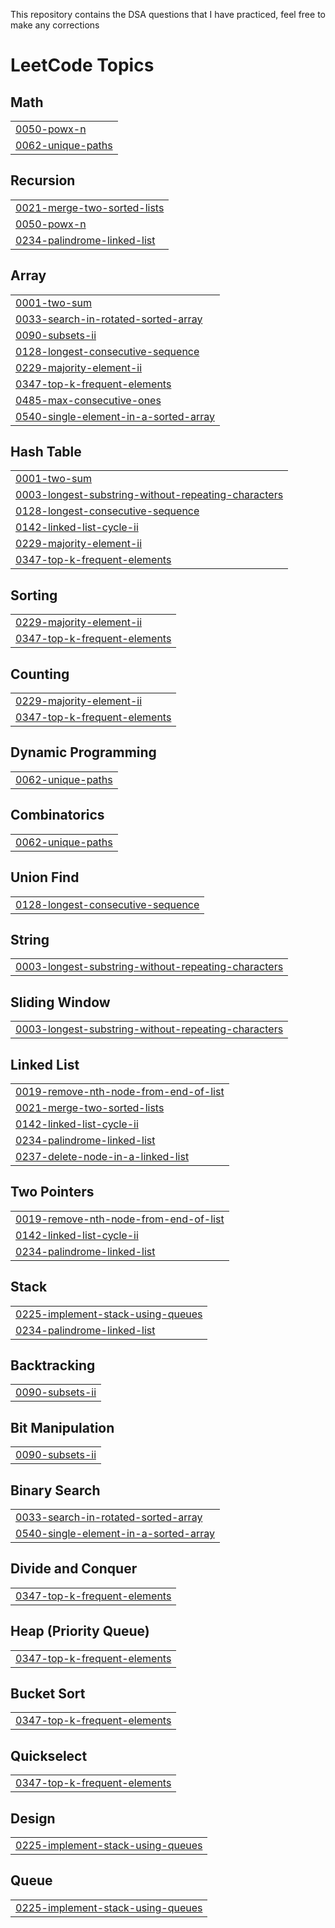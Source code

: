 This repository contains the DSA questions that I have practiced,
feel free to make any corrections

<!---LeetCode Topics Start-->
# LeetCode Topics
## Math
|  |
| ------- |
| [0050-powx-n](https://github.com/sivaram-vinod/DSA/tree/master/0050-powx-n) |
| [0062-unique-paths](https://github.com/sivaram-vinod/DSA/tree/master/0062-unique-paths) |
## Recursion
|  |
| ------- |
| [0021-merge-two-sorted-lists](https://github.com/sivaram-vinod/DSA/tree/master/0021-merge-two-sorted-lists) |
| [0050-powx-n](https://github.com/sivaram-vinod/DSA/tree/master/0050-powx-n) |
| [0234-palindrome-linked-list](https://github.com/sivaram-vinod/DSA/tree/master/0234-palindrome-linked-list) |
## Array
|  |
| ------- |
| [0001-two-sum](https://github.com/sivaram-vinod/DSA/tree/master/0001-two-sum) |
| [0033-search-in-rotated-sorted-array](https://github.com/sivaram-vinod/DSA/tree/master/0033-search-in-rotated-sorted-array) |
| [0090-subsets-ii](https://github.com/sivaram-vinod/DSA/tree/master/0090-subsets-ii) |
| [0128-longest-consecutive-sequence](https://github.com/sivaram-vinod/DSA/tree/master/0128-longest-consecutive-sequence) |
| [0229-majority-element-ii](https://github.com/sivaram-vinod/DSA/tree/master/0229-majority-element-ii) |
| [0347-top-k-frequent-elements](https://github.com/sivaram-vinod/DSA/tree/master/0347-top-k-frequent-elements) |
| [0485-max-consecutive-ones](https://github.com/sivaram-vinod/DSA/tree/master/0485-max-consecutive-ones) |
| [0540-single-element-in-a-sorted-array](https://github.com/sivaram-vinod/DSA/tree/master/0540-single-element-in-a-sorted-array) |
## Hash Table
|  |
| ------- |
| [0001-two-sum](https://github.com/sivaram-vinod/DSA/tree/master/0001-two-sum) |
| [0003-longest-substring-without-repeating-characters](https://github.com/sivaram-vinod/DSA/tree/master/0003-longest-substring-without-repeating-characters) |
| [0128-longest-consecutive-sequence](https://github.com/sivaram-vinod/DSA/tree/master/0128-longest-consecutive-sequence) |
| [0142-linked-list-cycle-ii](https://github.com/sivaram-vinod/DSA/tree/master/0142-linked-list-cycle-ii) |
| [0229-majority-element-ii](https://github.com/sivaram-vinod/DSA/tree/master/0229-majority-element-ii) |
| [0347-top-k-frequent-elements](https://github.com/sivaram-vinod/DSA/tree/master/0347-top-k-frequent-elements) |
## Sorting
|  |
| ------- |
| [0229-majority-element-ii](https://github.com/sivaram-vinod/DSA/tree/master/0229-majority-element-ii) |
| [0347-top-k-frequent-elements](https://github.com/sivaram-vinod/DSA/tree/master/0347-top-k-frequent-elements) |
## Counting
|  |
| ------- |
| [0229-majority-element-ii](https://github.com/sivaram-vinod/DSA/tree/master/0229-majority-element-ii) |
| [0347-top-k-frequent-elements](https://github.com/sivaram-vinod/DSA/tree/master/0347-top-k-frequent-elements) |
## Dynamic Programming
|  |
| ------- |
| [0062-unique-paths](https://github.com/sivaram-vinod/DSA/tree/master/0062-unique-paths) |
## Combinatorics
|  |
| ------- |
| [0062-unique-paths](https://github.com/sivaram-vinod/DSA/tree/master/0062-unique-paths) |
## Union Find
|  |
| ------- |
| [0128-longest-consecutive-sequence](https://github.com/sivaram-vinod/DSA/tree/master/0128-longest-consecutive-sequence) |
## String
|  |
| ------- |
| [0003-longest-substring-without-repeating-characters](https://github.com/sivaram-vinod/DSA/tree/master/0003-longest-substring-without-repeating-characters) |
## Sliding Window
|  |
| ------- |
| [0003-longest-substring-without-repeating-characters](https://github.com/sivaram-vinod/DSA/tree/master/0003-longest-substring-without-repeating-characters) |
## Linked List
|  |
| ------- |
| [0019-remove-nth-node-from-end-of-list](https://github.com/sivaram-vinod/DSA/tree/master/0019-remove-nth-node-from-end-of-list) |
| [0021-merge-two-sorted-lists](https://github.com/sivaram-vinod/DSA/tree/master/0021-merge-two-sorted-lists) |
| [0142-linked-list-cycle-ii](https://github.com/sivaram-vinod/DSA/tree/master/0142-linked-list-cycle-ii) |
| [0234-palindrome-linked-list](https://github.com/sivaram-vinod/DSA/tree/master/0234-palindrome-linked-list) |
| [0237-delete-node-in-a-linked-list](https://github.com/sivaram-vinod/DSA/tree/master/0237-delete-node-in-a-linked-list) |
## Two Pointers
|  |
| ------- |
| [0019-remove-nth-node-from-end-of-list](https://github.com/sivaram-vinod/DSA/tree/master/0019-remove-nth-node-from-end-of-list) |
| [0142-linked-list-cycle-ii](https://github.com/sivaram-vinod/DSA/tree/master/0142-linked-list-cycle-ii) |
| [0234-palindrome-linked-list](https://github.com/sivaram-vinod/DSA/tree/master/0234-palindrome-linked-list) |
## Stack
|  |
| ------- |
| [0225-implement-stack-using-queues](https://github.com/sivaram-vinod/DSA/tree/master/0225-implement-stack-using-queues) |
| [0234-palindrome-linked-list](https://github.com/sivaram-vinod/DSA/tree/master/0234-palindrome-linked-list) |
## Backtracking
|  |
| ------- |
| [0090-subsets-ii](https://github.com/sivaram-vinod/DSA/tree/master/0090-subsets-ii) |
## Bit Manipulation
|  |
| ------- |
| [0090-subsets-ii](https://github.com/sivaram-vinod/DSA/tree/master/0090-subsets-ii) |
## Binary Search
|  |
| ------- |
| [0033-search-in-rotated-sorted-array](https://github.com/sivaram-vinod/DSA/tree/master/0033-search-in-rotated-sorted-array) |
| [0540-single-element-in-a-sorted-array](https://github.com/sivaram-vinod/DSA/tree/master/0540-single-element-in-a-sorted-array) |
## Divide and Conquer
|  |
| ------- |
| [0347-top-k-frequent-elements](https://github.com/sivaram-vinod/DSA/tree/master/0347-top-k-frequent-elements) |
## Heap (Priority Queue)
|  |
| ------- |
| [0347-top-k-frequent-elements](https://github.com/sivaram-vinod/DSA/tree/master/0347-top-k-frequent-elements) |
## Bucket Sort
|  |
| ------- |
| [0347-top-k-frequent-elements](https://github.com/sivaram-vinod/DSA/tree/master/0347-top-k-frequent-elements) |
## Quickselect
|  |
| ------- |
| [0347-top-k-frequent-elements](https://github.com/sivaram-vinod/DSA/tree/master/0347-top-k-frequent-elements) |
## Design
|  |
| ------- |
| [0225-implement-stack-using-queues](https://github.com/sivaram-vinod/DSA/tree/master/0225-implement-stack-using-queues) |
## Queue
|  |
| ------- |
| [0225-implement-stack-using-queues](https://github.com/sivaram-vinod/DSA/tree/master/0225-implement-stack-using-queues) |
<!---LeetCode Topics End-->